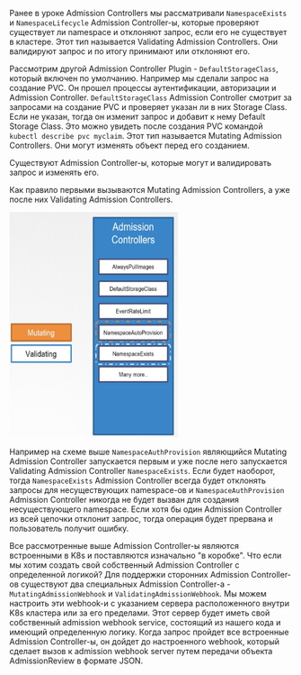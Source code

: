 Ранее в уроке Admission Controllers мы рассматривали `NamespaceExists` и `NamespaceLifecycle` Admission Controller-ы, которые проверяют существует ли namespace и отклоняют запрос, если его не существует в кластере. Этот тип называется Validating Admission Controllers. Они валидируют запрос и по итогу принимают или отклоняют его.

Рассмотрим другой Admission Controller Plugin - `DefaultStorageClass`, который включен по умолчанию. Например мы сделали запрос на создание PVC. Он прошел процессы аутентификации, авторизации и Admission Controller. `DefaultStorageClass` Admission Controller смотрит за запросами на создание PVC и проверяет указан ли в них Storage Class. Если не указан, тогда он изменит запрос и добавит к нему Default Storage Class. Это можно увидеть после создания PVC командой `kubectl describe pvc myclaim`. Этот тип называется Mutating Admission Controllers. Они могут изменять объект перед его созданием.

Существуют Admission Controller-ы, которые могут и валидировать запрос и изменять его. 

Как правило первыми вызываются Mutating Admission Controllers, а уже после них Validating Admission Controllers.

<img src="scheme.png" width="300" height="400"><br>

Например на схеме выше `NamespaceAuthProvision` являющийся Mutating Admission Controller запускается первым и уже после него запускается Validating Admission Controller `NamespaceExists`. Если будет наоборот, тогда `NamespaceExists` Admission Controller всегда будет отклонять запросы для несуществующих namespace-ов и `NamespaceAuthProvision` Admission Controller никогда не будет вызван для создания несуществующего namespace. Если хотя бы один Admission Controller из всей цепочки отклонит запрос, тогда операция будет прервана и пользователь получит ошибку.

Все рассмотренные выше Admission Controller-ы являются встроенными в K8s и поставляются изначально "в коробке". Что если мы хотим создать свой собственный Admission Controller с определенной логикой? Для поддержки сторонних Admission Controller-ов существуют два специальных Admission Controller-а - `MutatingAdmissionWebhook` и `ValidatingAdmissionWebhook`. Мы можем настроить эти webhook-и с указанием сервера расположенного внутри K8s кластера или за его пределами. Этот сервер будет иметь свой собственный admission webhook service, состоящий из нашего кода и имеющий определенную логику. Когда запрос пройдет все встроенные Admission Controller-ы, он дойдет до настроенного webhook, который сделает вызов к admission webhook server путем передачи объекта AdmissionReview в формате JSON.